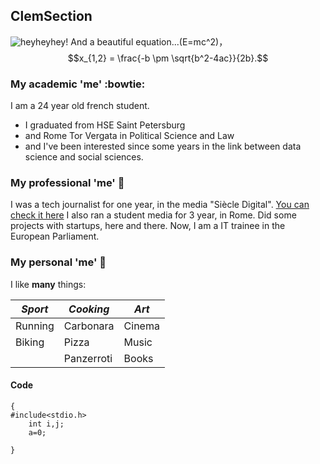 ## ClemSection

![heyheyhey!](https://media.giphy.com/media/vFKqnCdLPNOKc/giphy.gif)
And a beautiful equation...\(E=mc^2\)，$$x_{1,2} = \frac{-b \pm \sqrt{b^2-4ac}}{2b}.$$


### My academic 'me' :bowtie: 

I am a 24 year old french student. 
+ I graduated from HSE Saint Petersburg 
+ and Rome Tor Vergata in Political Science and Law
+ and I've been interested since some years in the link between data science and social sciences. 


### My professional 'me' :construction_worker: 

I was a tech journalist for one year, in the media "Siècle Digital". [You can check it here](https://siecledigital.fr/author/clemencemaquet/) I also ran a student media for 3 year, in Rome. Did some projects with startups, here and there. Now, I am a IT trainee in the European Parliament. 

### My personal 'me' :nail_care: 

I like **many** things: 

| *Sport*| *Cooking*  | *Art*   |
|--------|------------|---------|
| Running|  Carbonara |  Cinema |
| Biking |  Pizza     |  Music  |
|        |  Panzerroti|   Books | 


#### Code 

```
{ 
#include<stdio.h>
    int i,j;
    a=0;

}
```

#### 


